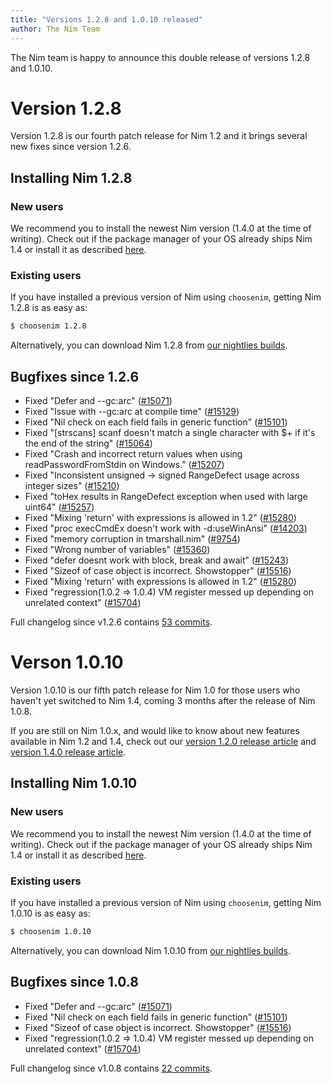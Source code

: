 ```yaml
---
title: "Versions 1.2.8 and 1.0.10 released"
author: The Nim Team
---
```


The Nim team is happy to announce this double release of versions 1.2.8 and 1.0.10.


# Version 1.2.8

Version 1.2.8 is our fourth patch release for Nim 1.2 and it brings several new
fixes since version 1.2.6.


## Installing Nim 1.2.8

### New users

We recommend you to install the newest Nim version (1.4.0 at the time of writing).
Check out if the package manager of your OS already ships Nim 1.4 or
install it as described [here](https://nim-lang.org/install.html).


### Existing users

If you have installed a previous version of Nim using `choosenim`,
getting Nim 1.2.8 is as easy as:

```bash
$ choosenim 1.2.8
```

Alternatively, you can download Nim 1.2.8 from
[our nightlies builds](https://github.com/nim-lang/nightlies/releases/tag/2020-10-26-version-1-2-dde13f38c9df76671866901852942ad6b942f8e5).


## Bugfixes since 1.2.6

- Fixed "Defer and --gc:arc"
  ([#15071](https://github.com/nim-lang/Nim/issues/15071))
- Fixed "Issue with --gc:arc at compile time"
  ([#15129](https://github.com/nim-lang/Nim/issues/15129))
- Fixed "Nil check on each field fails in generic function"
  ([#15101](https://github.com/nim-lang/Nim/issues/15101))
- Fixed "[strscans] scanf doesn't match a single character with $+ if it's the end of the string"
  ([#15064](https://github.com/nim-lang/Nim/issues/15064))
- Fixed "Crash and incorrect return values when using readPasswordFromStdin on Windows."
  ([#15207](https://github.com/nim-lang/Nim/issues/15207))
- Fixed "Inconsistent unsigned -> signed RangeDefect usage across integer sizes"
  ([#15210](https://github.com/nim-lang/Nim/issues/15210))
- Fixed "toHex results in RangeDefect exception when used with large uint64"
  ([#15257](https://github.com/nim-lang/Nim/issues/15257))
- Fixed "Mixing 'return' with expressions is allowed in 1.2"
  ([#15280](https://github.com/nim-lang/Nim/issues/15280))
- Fixed "proc execCmdEx doesn't work with -d:useWinAnsi"
  ([#14203](https://github.com/nim-lang/Nim/issues/14203))
- Fixed "memory corruption in tmarshall.nim"
  ([#9754](https://github.com/nim-lang/Nim/issues/9754))
- Fixed "Wrong number of variables"
  ([#15360](https://github.com/nim-lang/Nim/issues/15360))
- Fixed "defer doesnt work with block, break and await"
  ([#15243](https://github.com/nim-lang/Nim/issues/15243))
- Fixed "Sizeof of case object is incorrect. Showstopper"
  ([#15516](https://github.com/nim-lang/Nim/issues/15516))
- Fixed "Mixing 'return' with expressions is allowed in 1.2"
  ([#15280](https://github.com/nim-lang/Nim/issues/15280))
- Fixed "regression(1.0.2 => 1.0.4) VM register messed up depending on unrelated context"
  ([#15704](https://github.com/nim-lang/Nim/issues/15704))


Full changelog since v1.2.6 contains [53 commits](https://github.com/nim-lang/Nim/compare/v1.2.6...v1.2.8).



# Verson 1.0.10

Version 1.0.10 is our fifth patch release for Nim 1.0 for those users who haven't
yet switched to Nim 1.4, coming 3 months after the release of Nim 1.0.8.

If you are still on Nim 1.0.x, and would like to know about new features
available in Nim 1.2 and 1.4, check out our
[version 1.2.0 release article](https://nim-lang.org/blog/2020/04/03/version-120-released.html) and
[version 1.4.0 release article](https://nim-lang.org/blog/2020/10/16/version-140-released.html).


## Installing Nim 1.0.10

### New users

We recommend you to install the newest Nim version (1.4.0 at the time of writing).
Check out if the package manager of your OS already ships Nim 1.4 or
install it as described [here](https://nim-lang.org/install.html).


### Existing users

If you have installed a previous version of Nim using `choosenim`,
getting Nim 1.0.10 is as easy as:

```bash
$ choosenim 1.0.10
```

Alternatively, you can download Nim 1.0.10 from
[our nightlies builds](https://github.com/nim-lang/nightlies/releases/tag/2020-10-26-version-1-0-0ca09f64cf6ecf2050b58bc26ebc622f856b4dc2).


## Bugfixes since 1.0.8

- Fixed "Defer and --gc:arc"
  ([#15071](https://github.com/nim-lang/Nim/issues/15071))
- Fixed "Nil check on each field fails in generic function"
  ([#15101](https://github.com/nim-lang/Nim/issues/15101))
- Fixed "Sizeof of case object is incorrect. Showstopper"
  ([#15516](https://github.com/nim-lang/Nim/issues/15516))
- Fixed "regression(1.0.2 => 1.0.4) VM register messed up depending on unrelated context"
  ([#15704](https://github.com/nim-lang/Nim/issues/15704))


Full changelog since v1.0.8 contains [22 commits](https://github.com/nim-lang/Nim/compare/v1.0.8...v1.0.10).
